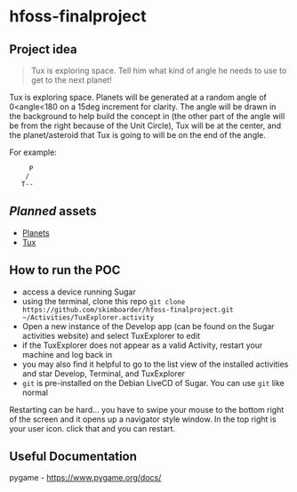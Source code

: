 # hfoss-finalproject

## Project idea
> Tux is exploring space. Tell him what kind of angle he needs to use to get to the next planet!

Tux is exploring space. Planets will be generated at a random angle of 0<angle<180 on a 15deg increment for clarity. The angle will be drawn in the background to help build the concept in (the other part of the angle will be from the right because of the Unit Circle), Tux will be at the center, and the planet/asteroid that Tux is going to will be on the end of the angle.

For example:

```
     P
    /
   T--
```

## _Planned_ assets
* [Planets](https://opengameart.org/content/17-planet-sprites)
* [Tux](https://opengameart.org/content/tux-the-linux-mascot)

## How to run the POC

* access a device running Sugar
* using the terminal, clone this repo ``` git clone https://github.com/skimboarder/hfoss-finalproject.git ~/Activities/TuxExplorer.activity ```
* Open a new instance of the Develop app (can be found on the Sugar activities website) and select TuxExplorer to edit
* if the TuxExplorer does not appear as a valid Activity, restart your machine and log back in
* you may also find it helpful to go to the list view of the installed activities and star Develop, Terminal, and TuxExplorer
* `git` is pre-installed on the Debian LiveCD of Sugar. You can use `git` like normal

Restarting can be hard... you have to swipe your mouse to the bottom right of the screen and it opens up a navigator style window. In the top right is your user icon. click that and you can restart. 

## Useful Documentation
pygame - https://www.pygame.org/docs/
